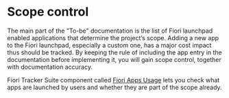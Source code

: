 # Scope control

The main part of the "To-be" documentation is the list of Fiori launchpad enabled applications that determine the project’s scope. Adding a new app to the Fiori launchpad, especially a custom one, has a major cost impact thus should be tracked. By keeping the rule of including the app entry in the documentation before implementing it, you will gain scope control, together with documentation accuracy. 

Fiori Tracker Suite component called [Fiori Apps Usage](../../../fa/FPS01/main/) lets you check what apps are launched by users and whether they are part of the scope already.



